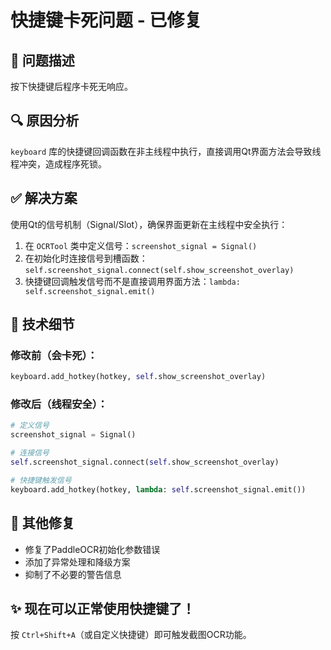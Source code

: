 # 快捷键卡死问题 - 已修复

## 🐛 问题描述
按下快捷键后程序卡死无响应。

## 🔍 原因分析
`keyboard` 库的快捷键回调函数在非主线程中执行，直接调用Qt界面方法会导致线程冲突，造成程序死锁。

## ✅ 解决方案
使用Qt的信号机制（Signal/Slot），确保界面更新在主线程中安全执行：

1. 在 `OCRTool` 类中定义信号：`screenshot_signal = Signal()`
2. 在初始化时连接信号到槽函数：`self.screenshot_signal.connect(self.show_screenshot_overlay)`
3. 快捷键回调触发信号而不是直接调用界面方法：`lambda: self.screenshot_signal.emit()`

## 🎯 技术细节

### 修改前（会卡死）：
```python
keyboard.add_hotkey(hotkey, self.show_screenshot_overlay)
```

### 修改后（线程安全）：
```python
# 定义信号
screenshot_signal = Signal()

# 连接信号
self.screenshot_signal.connect(self.show_screenshot_overlay)

# 快捷键触发信号
keyboard.add_hotkey(hotkey, lambda: self.screenshot_signal.emit())
```

## 📝 其他修复
- 修复了PaddleOCR初始化参数错误
- 添加了异常处理和降级方案
- 抑制了不必要的警告信息

## ✨ 现在可以正常使用快捷键了！
按 `Ctrl+Shift+A`（或自定义快捷键）即可触发截图OCR功能。
